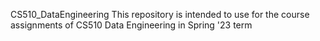 CS510_DataEngineering
This repository is intended to use for the course assignments of CS510 Data Engineering in Spring '23 term